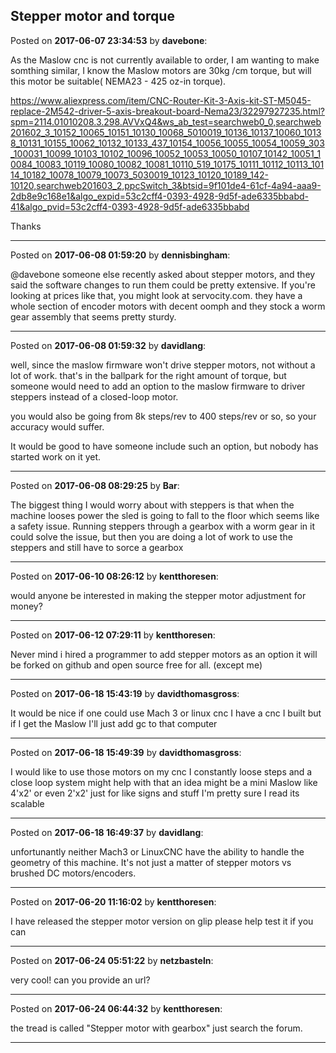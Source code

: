 ## Stepper motor and torque
Posted on **2017-06-07 23:34:53** by **davebone**:

As the Maslow cnc is not currently available to order, I am wanting to make somthing similar, I know the Maslow motors are 30kg /cm torque, but will this motor be suitable( NEMA23 - 425 oz-in torque).

https://www.aliexpress.com/item/CNC-Router-Kit-3-Axis-kit-ST-M5045-replace-2M542-driver-5-axis-breakout-board-Nema23/32297927235.html?spm=2114.01010208.3.298.AVVxQ4&ws_ab_test=searchweb0_0,searchweb201602_3_10152_10065_10151_10130_10068_5010019_10136_10137_10060_10138_10131_10155_10062_10132_10133_437_10154_10056_10055_10054_10059_303_100031_10099_10103_10102_10096_10052_10053_10050_10107_10142_10051_10084_10083_10119_10080_10082_10081_10110_519_10175_10111_10112_10113_10114_10182_10078_10079_10073_5030019_10123_10120_10189_142-10120,searchweb201603_2,ppcSwitch_3&btsid=9f101de4-61cf-4a94-aaa9-2db8e9c168e1&algo_expid=53c2cff4-0393-4928-9d5f-ade6335bbabd-41&algo_pvid=53c2cff4-0393-4928-9d5f-ade6335bbabd

Thanks

---

Posted on **2017-06-08 01:59:20** by **dennisbingham**:

@davebone someone else recently asked about stepper motors, and they said the software changes to run them could be pretty extensive. If you're looking at prices like that, you might look at servocity.com. they have a whole section of encoder motors with decent oomph and they stock a worm gear assembly that seems pretty sturdy.

---

Posted on **2017-06-08 01:59:32** by **davidlang**:

well, since the maslow firmware won't drive stepper motors, not without a lot of work. that's in the ballpark for the right amount of torque, but someone would need to add an option to the maslow firmware to driver steppers instead of a closed-loop motor.

you would also be going from 8k steps/rev to 400 steps/rev or so, so your accuracy would suffer.

It would be good to have someone include such an option, but nobody has started work on it yet.

---

Posted on **2017-06-08 08:29:25** by **Bar**:

The biggest thing I would worry about with steppers is that when the machine looses power the sled is going to fall to the floor which seems like a safety issue. Running steppers through a gearbox with a worm gear in it could solve the issue, but then you are doing a lot of work to use the steppers and still have to sorce a gearbox

---

Posted on **2017-06-10 08:26:12** by **kentthoresen**:

would anyone be interested in making the stepper motor adjustment for money?

---

Posted on **2017-06-12 07:29:11** by **kentthoresen**:

Never mind i hired a programmer to add stepper motors as an option it will be forked on github and open source free for all. (except me)

---

Posted on **2017-06-18 15:43:19** by **davidthomasgross**:

It would be nice if one could use Mach 3 or linux cnc I have a cnc I built but if I get the Maslow I'll just add gc to that computer

---

Posted on **2017-06-18 15:49:39** by **davidthomasgross**:

I would like to use those motors on my cnc I constantly loose steps and a close loop system might help with that an idea might be a mini Maslow like 4'x2' or even 2'x2' just for like signs and stuff I'm pretty sure I read its scalable

---

Posted on **2017-06-18 16:49:37** by **davidlang**:

unfortunantly neither Mach3 or LinuxCNC have the ability to handle the geometry of this machine. It's not just a matter of stepper motors vs brushed DC motors/encoders.

---

Posted on **2017-06-20 11:16:02** by **kentthoresen**:

I have released the stepper motor version on glip please help test it if you can

---

Posted on **2017-06-24 05:51:22** by **netzbasteln**:

very cool! can you provide an url?

---

Posted on **2017-06-24 06:44:32** by **kentthoresen**:

the tread is called "Stepper motor with gearbox" just search the forum.

---

